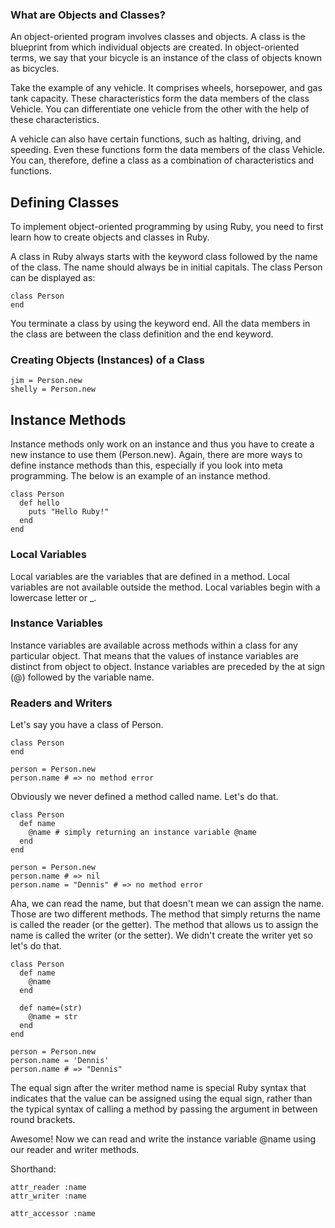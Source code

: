 ### What are Objects and Classes?
An object-oriented program involves classes and objects. A class is the blueprint from which individual objects are created. In object-oriented terms, we say that your bicycle is an instance of the class of objects known as bicycles.

Take the example of any vehicle. It comprises wheels, horsepower, and gas tank capacity. These characteristics form the data members of the class Vehicle. You can differentiate one vehicle from the other with the help of these characteristics.

A vehicle can also have certain functions, such as halting, driving, and speeding. Even these functions form the data members of the class Vehicle. You can, therefore, define a class as a combination of characteristics and functions.

## Defining Classes
To implement object-oriented programming by using Ruby, you need to first learn how to create objects and classes in Ruby.

A class in Ruby always starts with the keyword class followed by the name of the class. The name should always be in initial capitals. The class Person can be displayed as:

```
class Person
end
```

You terminate a class by using the keyword end. All the data members in the class are between the class definition and the end keyword.

### Creating Objects (Instances) of a Class

```
jim = Person.new
shelly = Person.new
```

## Instance Methods
Instance methods only work on an instance and thus you have to create a new instance to use them (Person.new). Again, there are more ways to define instance methods than this, especially if you look into meta programming. The below is an example of an instance method.

```
class Person
  def hello
    puts "Hello Ruby!"
  end
end
```

### Local Variables
Local variables are the variables that are defined in a method. Local variables are not available outside the method. Local variables begin with a lowercase letter or _.

### Instance Variables
Instance variables are available across methods within a class for any particular object. That means that the values of instance variables are distinct from object to object. Instance variables are preceded by the at sign (@) followed by the variable name.

### Readers and Writers
Let's say you have a class of Person.

```
class Person
end

person = Person.new
person.name # => no method error
```

Obviously we never defined a method called name. Let's do that.

```
class Person
  def name
    @name # simply returning an instance variable @name
  end
end

person = Person.new
person.name # => nil
person.name = "Dennis" # => no method error
```

Aha, we can read the name, but that doesn't mean we can assign the name. Those are two different methods. The method that simply returns the name is called the reader (or the getter). The method that allows us to assign the name is called the writer (or the setter). We didn't create the writer yet so let's do that.

```
class Person
  def name
    @name
  end

  def name=(str)
    @name = str
  end
end

person = Person.new
person.name = 'Dennis'
person.name # => "Dennis"
```

The equal sign after the writer method name is special Ruby syntax that indicates that the value can be assigned using the equal sign, rather than the typical syntax of calling a method by passing the argument in between round brackets.

Awesome! Now we can read and write the instance variable @name using our reader and writer methods.

Shorthand: 
```
attr_reader :name
attr_writer :name

attr_accessor :name
```

